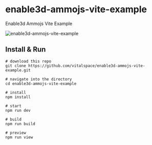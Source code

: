 # enable3d-ammojs-vite-example
Enable3d Ammojs Vite Example

![enable3d-ammojs-vite-example](https://github.com/vitalspace/enable3d-ammojs-vite-example/assets/29004070/52a8441b-9da5-4d81-83f3-93ef3d8e061b)

## Install & Run

```console
# download this repo
git clone https://github.com/vitalspace/enable3d-ammojs-vite-example.git

# navigate into the directory
cd enable3d-ammojs-vite-example

# install
npm install

# start
npm run dev

# build
npm run build

# preview
npm run view
```


